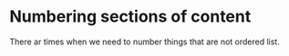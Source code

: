 # Numbering sections of content

There ar times when we need to number things that are not ordered list.
